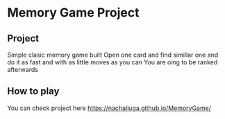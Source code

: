 # Memory Game Project


## Project

Simple clasic memory game built Open one card and find simillar one and do it  as fast and with as little moves as you can You are oing to be ranked afterwards

## How to play

You can check project here https://nachaliuga.github.io/MemoryGame/


